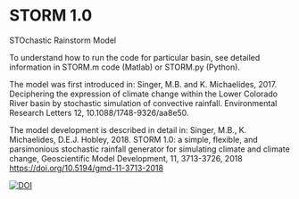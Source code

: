 # STORM 1.0
STOchastic Rainstorm Model

To understand how to run the code for particular basin, see detailed information in STORM.m code (Matlab) or STORM.py (Python).

The model was first introduced in: Singer, M.B. and K. Michaelides, 2017. Deciphering the expression of climate change within the Lower Colorado River basin by stochastic simulation of convective rainfall. Environmental Research Letters 12, 10.1088/1748-9326/aa8e50.

The model development is described in detail in: Singer, M.B., K. Michaelides, D.E.J. Hobley, 2018. STORM 1.0: a simple, flexible, and parsimonious stochastic rainfall generator for simulating climate and climate change, Geoscientific Model Development, 11, 3713-3726, 2018
https://doi.org/10.5194/gmd-11-3713-2018

<a href="https://zenodo.org/badge/latestdoi/109265264"><img src="https://zenodo.org/badge/109265264.svg" alt="DOI"></a>

